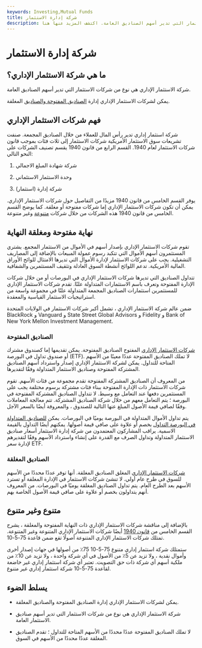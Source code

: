 ```yaml
---
keywords: Investing,Mutual Funds
title: شركة إدارة الاستثمار
description: شركة الاستثمار الإداري هي نوع من شركات الاستثمار التي تدير أسهم الصناديق العامة. اكتشف المزيد عنها هنا.
---
```


# شركة إدارة الاستثمار
## ما هي شركة الاستثمار الإداري؟

شركة الاستثمار الإداري هي نوع من شركات الاستثمار التي تدير أسهم الصناديق العامة.

يمكن لشركات الاستثمار الإداري إدارة [الصناديق المفتوحة والصناديق](/open-endfund) المغلقة.

## فهم شركات الاستثمار الإداري

شركة استثمار إداري تدير رأس المال للعملاء من خلال الصناديق المجمعة. صنفت تشريعات سوق الاستثمار الأمريكية شركات الاستثمار إلى ثلاث فئات بموجب قانون شركات الاستثمار لعام 1940. القسم الرابع من قانون 1940 يقسم تصنيف الشركات على النحو التالي:

1. شركة شهادة المبلغ الاجمالي

1. وحدة الاستثمار الاستئماني

1. شركة إدارة (استثمار)

يوفر القسم الخامس من قانون 1940 مزيدًا من التفاصيل حول شركات الاستثمار الإداري. يمكن أن تكون شركات الاستثمار الإداري إما شركات مفتوحة أو مغلقة. كما يوضح القسم الخامس من قانون 1940 هذه الشركات من خلال شركات [متنوعة](/diversifiedcompany) وغير متنوعة.

## نهاية مفتوحة ومغلقة النهاية

تقوم شركات الاستثمار الإداري بإصدار أسهم في الأموال من الاستثمار المجمع. يشتري المستثمرون أسهم الأموال التي تتكبد رسوم عمولة المبيعات بالإضافة إلى المصاريف التشغيلية. يجب على شركات الاستثمار لإدارة الأموال التي تديرها الامتثال للوائح الأوراق المالية الأمريكية. تدعم اللوائح أنشطة السوق العادلة وتثقيف المستثمرين والشفافية.

تتداول الصناديق التي تديرها شركات الاستثمار الإداري في البورصات أو من خلال شركات الإدارة المفتوحة وتعرف باسم الاستثمارات المتداولة علنًا. تقدم شركات الاستثمار الإداري للمستثمرين استثمارات الصناديق المجمعة المتداولة علنًا في مجموعة واسعة من استراتيجيات الاستثمار القياسية والمعقدة.

ضمن عالم شركة الاستثمار الإداري ، تشمل أكبر شركات الاستثمار في الولايات المتحدة BlackRock و Vanguard و State Street Global Advisors و Fidelity و Bank of New York Mellon Investment Management.

### الصناديق المفتوحة

[شركات الاستثمار الإداري](/openendmanagementcompany) المفتوح الصناديق المفتوحة. يمكن تقديمها إما كصندوق مشترك أو صندوق تداول في البورصة (ETF). لا تملك الصناديق المفتوحة عددًا معينًا من الأسهم المتاحة للتداول. يمكن لشركة الاستثمار الإداري إصدار واسترداد أسهم الصناديق المشتركة المفتوحة وصناديق الاستثمار المتداولة وفقًا لتقديرها.

من المعروف أن الصناديق المشتركة المفتوحة تقدم مجموعة من فئات الأسهم. تقوم شركات الاستثمار ذات الإدارة المفتوحة ببناء فئات مشتركة برسوم مختلفة يجب على المستثمرين دفعها عند التعامل مع وسيط. لا تتداول الصناديق المشتركة المفتوحة في البورصة ؛ يتم التعامل معهم من خلال شركة الصناديق المشتركة. تتم معالجة المعاملات وفقًا لصافي قيمة الأصول المبلغ عنها التالية للصندوق ، والمعروفة أيضًا بالسعر الآجل.

يتم تداول الأموال المتداولة في البورصة يوميًا في البورصات. يمكن [للصناديق المتداولة في البورصة التداول](/etf) بخصم أو علاوة على صافي قيمة أصولها. يمكنهم أيضًا التداول بالقيمة الاسمية. يراقب المشاركون المعتمدون من شركة إدارة الاستثمار أسعار صناديق الاستثمار المتداولة وتداول الصرف مع القدرة على إنشاء واسترداد الأسهم وفقًا لتقديرهم لإدارة سعر ETF.

### الصناديق المغلقة

[شركات الاستثمار الإداري](/closedendmanagementcompany) المغلق الصناديق المغلقة. أنها توفر عددًا محددًا من الأسهم للسوق في طرح عام أولي. لا تنشئ شركات الاستثمار في الإدارة المغلقة أو تسترد الأسهم بعد الطرح العام. يتم تداول الصناديق المغلقة يوميًا في البورصات. من المعروف أنهم يتداولون بخصم أو علاوة على صافي قيمة الأصول الخاصة بهم.

## متنوع وغير متنوع

بالإضافة إلى مناقشة شركات الاستثمار الإداري ذات النهاية المفتوحة والمغلقة ، يشرح القسم الخامس من [قانون 1940](/investmentcompanyact) أيضًا شركات الاستثمار الإداري المتنوعة وغير المتنوعة. تمتلك شركات الاستثمار الإداري المتنوعة أصولًا تقع ضمن قاعدة 75-5-10.

ستمتلك شركة استثمار إداري متنوع 75-5-10 75٪ من أصولها في جهات إصدار أخرى وأموال نقدية ، ولا تزيد عن 5٪ من الأصول في أي شركة واحدة ، ولا تزيد عن 10٪ من ملكية أسهم أي شركة ذات حق التصويت. تعتبر أي شركة استثمار إداري غير خاضعة لقاعدة 75-5-10 شركة استثمار إداري غير متنوع.

## يسلط الضوء

- يمكن لشركات الاستثمار الإداري إدارة الصناديق المفتوحة والصناديق المغلقة.

- شركة الاستثمار الإداري هي نوع من شركات الاستثمار التي تدير أسهم صناديق الاستثمار العامة.

- لا تملك الصناديق المفتوحة عددًا محددًا من الأسهم المتاحة للتداول ؛ تقدم الصناديق المغلقة عددًا محددًا من الأسهم في السوق.

